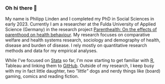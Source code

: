 ### Oh hi there 👋

My name is Philipp Linden and I completed my PhD in Social Sciences in early 2023. Currently I am a researcher at the Fulda University of Applied Science (Germany) in the research project [Parenthealth: On the effects of parenthood on health behaviour](https://parenthealth.github.io/). My research focuses on comparative welfare and health systems research, sociology and demography of health, disease and burden of disease. I rely mostly on quantitative research methods and data for my empirical analyses.

While I've focused on [Stata](https://www.stata.com/) so far, I'm now starting to get familiar with [R](https://www.r-project.org/), Tableau and linking them to [GitHub](https://github.com/). Outside of my research, I keep busy with my in fact little daughter, two _"little"_ dogs and nerdy things like (board) gaming, comics and reading fiction. 

<!--
**PhilippLinden/PhilippLinden** is a ✨ _special_ ✨ repository because its `README.md` (this file) appears on your GitHub profile.

Here are some ideas to get you started:

- 🔭 I’m currently working on ...
- 🌱 I’m currently learning ...
- 👯 I’m looking to collaborate on ...
- 🤔 I’m looking for help with ...
- 💬 Ask me about ...
- 📫 How to reach me: ...
- 😄 Pronouns: ...
- ⚡ Fun fact: ...
-->
